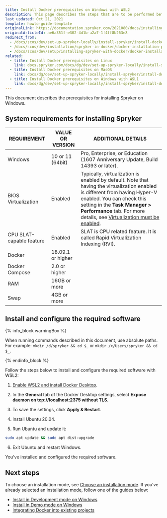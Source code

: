 ```yaml
---
title: Install Docker prerequisites on Windows with WSL2
description: This page describes the steps that are to be performed before you can start working with Spryker in Docker on Windows with WSL2.
last_updated: Oct 21, 2021
template: howto-guide-template
originalLink: https://documentation.spryker.com/2021080/docs/installing-docker-prerequisites-on-windows
originalArticleId: ae6a351f-e302-4d1b-a2a7-1f4ff8b263e8
redirect_from:
  - /docs/scos/dev/set-up-spryker-locally/install-spryker/install-docker-prerequisites/install-docker-prerequisites-on-windows-with-wsl2.html
  - /docs/scos/dev/installation/spryker-in-docker/docker-installation-prerequisites/docker-installation-prerequisites-windows.html
  - /docs/scos/dev/setup/installing-spryker-with-docker/docker-installation-prerequisites/installing-docker-prerequisites-on-windows-with-wsl2.html  
related:
  - title: Install Docker prerequisites on Linux
    link: docs.spryker.com/docs/dg/dev/set-up-spryker-locally/install-spryker/install-docker-prerequisites/install-docker-prerequisites-on-linux.html#system-requirements-for-installing-spryker
  - title: Install Docker prerequisites on MacOS
    link: docs/dg/dev/set-up-spryker-locally/install-spryker/install-docker-prerequisites/install-docker-prerequisites-on-macos.html
  - title: Install Docker prerequisites on Windows with WSL1
    link: docs/dg/dev/set-up-spryker-locally/install-spryker/install-docker-prerequisites/install-docker-prerequisites-on-windows-with-wsl1.html
---
```


This document describes the prerequisites for installing Spryker on Windows.


## System requirements for installing Spryker

| REQUIREMENT | VALUE OR VERSION | ADDITIONAL DETAILS |
| --- | --- | --- |
| Windows | 10 or 11 (64bit) | Pro, Enterprise, or Education (1607 Anniversary Update, Build 14393 or later). |
| BIOS Virtualization | Enabled | Typically, virtualization is enabled by default. Note that having the virtualization enabled is different from having Hyper-V enabled. You can check this setting in the **Task Manager&nbsp;<span aria-label="and then">></span> Performance** tab. For more details, see [Virtualization must be enabled](https://docs.docker.com/docker-for-windows/troubleshoot/#virtualization-must-be-enabled). |
| CPU SLAT-capable feature | Enabled |SLAT is CPU related feature. It is called Rapid Virtualization Indexing (RVI). |
| Docker | 18.09.1 or higher |
| Docker Compose | 2.0 or higher |  
| RAM  | 16GB or more |
| Swap  | 4GB or more |

## Install and configure the required software

{% info_block warningBox %}

When running commands described in this document, use absolute paths. For example: `mkdir /d/spryker && cd $_` or `mkdir /c/Users/spryker && cd $_`.

{% endinfo_block %}

Follow the steps below to install and configure the required software with WSL2:

1. [Enable WSL2 and install Docker Desktop](https://docs.docker.com/docker-for-windows/wsl/).

2. In the **General** tab of the Docker Desktop settings, select **Expose daemon on tcp://localhost:2375 without TLS**.

3. To save the settings, click **Apply & Restart**.

4. Install Ubuntu 20.04.

5. Run Ubuntu and update it:

```bash
sudo apt update && sudo apt dist-upgrade
```

6. Exit Ubuntu and restart Windows.

You've installed and configured the required software.


## Next steps

To choose an installation mode, see [Choose an installation mode](/docs/dg/dev/set-up-spryker-locally/install-spryker/install/choose-an-installation-mode.html).
If you've already selected an installation mode, follow one of the guides below:
* [Install in Development mode on Windows](/docs/dg/dev/set-up-spryker-locally/install-spryker/install/install-in-development-mode-on-windows.html)
* [Install in Demo mode on Windows](/docs/dg/dev/set-up-spryker-locally/install-spryker/install/install-in-demo-mode-on-windows.html)
* [Integrating Docker into existing projects](/docs/dg/dev/upgrade-and-migrate/migrate-to-docker/migrate-to-docker.html)
